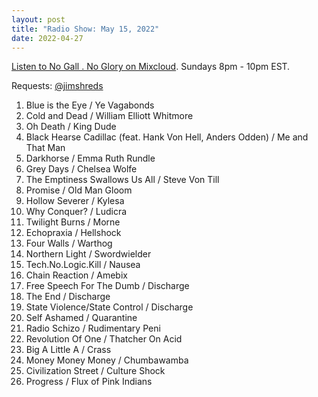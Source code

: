 ```yaml
---
layout: post
title: "Radio Show: May 15, 2022"
date: 2022-04-27
---
```


[Listen to No Gall . No Glory on Mixcloud](https://www.mixcloud.com/jimshreds/may-15-2022-no-gall-no-glory-wkdu-philadelphia-917fm/).
Sundays 8pm - 10pm EST.

Requests: [@jimshreds](https://twitter.com/jimshreds)

1. Blue is the Eye / Ye Vagabonds
2. Cold and Dead / William Elliott Whitmore
3. Oh Death / King Dude
4. Black Hearse Cadillac (feat. Hank Von Hell, Anders Odden) / Me and That Man
5. Darkhorse / Emma Ruth Rundle
6. Grey Days / Chelsea Wolfe
7. The Emptiness Swallows Us All / Steve Von Till
8. Promise / Old Man Gloom
9. Hollow Severer / Kylesa
10. Why Conquer? / Ludicra
11. Twilight Burns / Morne
12. Echopraxia / Hellshock
13. Four Walls / Warthog
14. Northern Light / Swordwielder
15. Tech.No.Logic.Kill / Nausea
16. Chain Reaction / Amebix
17. Free Speech For The Dumb / Discharge
18. The End / Discharge
19. State Violence/State Control / Discharge
20. Self Ashamed / Quarantine
21. Radio Schizo / Rudimentary Peni
22. Revolution Of One / Thatcher On Acid
23. Big A Little A / Crass
24. Money Money Money / Chumbawamba
25. Civilization Street / Culture Shock
26. Progress / Flux of Pink Indians
